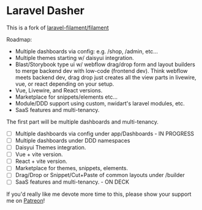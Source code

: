 # Laravel Dasher

This is a fork of [laravel-filament/filament](https://github.comlaravel-filament/filament)

Roadmap:

- Multiple dashboards via config: e.g. /shop, /admin, etc...
- Multiple themes starting w/ daisyui integration.
- Blast/Storybook type ui w/ webflow drag/drop form and layout builders to merge backend dev with low-code (frontend dev). Think webflow meets backend dev, drag drop just creates all the view parts in livewire, vue, or react depending on your setup.
- Vue, Livewire, and React versions.
- Marketplace for snippets/elements etc...
- Module/DDD support using custom, nwidart's laravel modules, etc.
- SaaS features and multi-tenancy.

The first part will be multiple dashboards and multi-tenancy.

- [ ] Multiple dashboards via config under app/Dashboards - IN PROGRESS
- [ ] Multiple dashboards under DDD namespaces
- [ ] Daisyui Themes integration.
- [ ] Vue + vite version.
- [ ] React + vite version.
- [ ] Marketplace for themes, snippets, elements.
- [ ] Drag/Drop or Snippet/Cut+Paste of common layouts under /builder
- [ ] SaaS features and multi-tenancy. - ON DECK

If you'd really like me devote more time to this, please show your support me on [Patreon](https://www.patreon.com/patrickcurl?fan_landing=true)!
